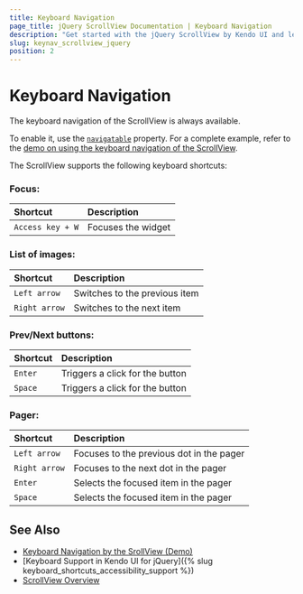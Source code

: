 ```yaml
---
title: Keyboard Navigation
page_title: jQuery ScrollView Documentation | Keyboard Navigation
description: "Get started with the jQuery ScrollView by Kendo UI and learn about the accessibility support it provides through its keyboard navigation functionality."
slug: keynav_scrollview_jquery
position: 2
---
```


# Keyboard Navigation

The keyboard navigation of the ScrollView is always available.

To enable it, use the [`navigatable`](/api/javascript/ui/scrollview/configuration/navigatable) property. For a complete example, refer to the [demo on using the keyboard navigation of the ScrollView](https://demos.telerik.com/kendo-ui/scrollview/keyboard-navigation).

The ScrollView supports the following keyboard shortcuts:

### Focus:

|Shortcut |Description
|:---     |:---
|`Access key + W`  |Focuses the widget


### List of images:

|Shortcut |Description
|:---     |:---
|`Left arrow`  |Switches to the previous item
|`Right arrow`  |Switches to the next item


### Prev/Next buttons:

|Shortcut |Description
|:---     |:---
|`Enter`  |Triggers a click for the button
|`Space`  |Triggers a click for the button


### Pager:

|Shortcut |Description
|:---     |:---
|`Left arrow`  |Focuses to the previous dot in the pager
|`Right arrow`  |Focuses to the next dot in the pager
|`Enter`  |Selects the focused item in the pager
|`Space`  |Selects the focused item in the pager

## See Also

* [Keyboard Navigation by the SrollView (Demo)](https://demos.telerik.com/kendo-ui/scrollview/keyboard-navigation)
* [Keyboard Support in Kendo UI for jQuery]({% slug keyboard_shortcuts_accessibility_support %})
* [ScrollView Overview](https://docs.telerik.com/kendo-ui/controls/media/scrollview/overview)
